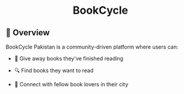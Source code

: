 <h1 align="center">BookCycle</h1>

## 🌟 Overview
BookCycle Pakistan is a community-driven platform where users can:

 - 📖 Give away books they've finished reading

 - 🔍 Find books they want to read

 - 🤝 Connect with fellow book lovers in their city
